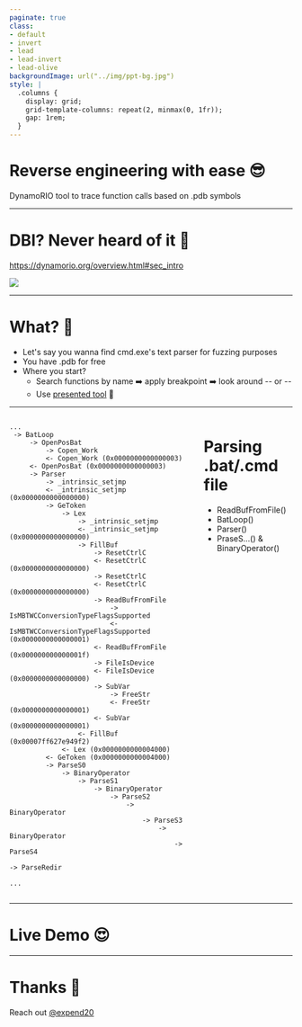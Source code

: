 ```yaml
---
paginate: true
class:
- default
- invert
- lead
- lead-invert
- lead-olive
backgroundImage: url("../img/ppt-bg.jpg")
style: |
  .columns {
    display: grid;
    grid-template-columns: repeat(2, minmax(0, 1fr));
    gap: 1rem;
  }
---
```


# Reverse engineering with ease 😎

DynamoRIO tool to trace function calls based on .pdb symbols

---

# DBI? Never heard of it 🤔

https://dynamorio.org/overview.html#sec_intro

![](https://dynamorio.org/images/interpose.png)

---

# What? 👀

- Let's say you wanna find cmd.exe's text parser for fuzzing purposes
- You have .pdb for free
- Where you start?
  - Search functions by name ➡️ apply breakpoint ➡️ look around
  -- or --
  - Use [presented tool](https://github.com/expend20/DrSymLogger) 🎯

---

<div class="columns">
<div class="columns-left">

```
...
 -> BatLoop
     -> OpenPosBat
         -> Copen_Work
         <- Copen_Work (0x0000000000000003)
     <- OpenPosBat (0x0000000000000003)
     -> Parser
         -> _intrinsic_setjmp
         <- _intrinsic_setjmp (0x0000000000000000)
         -> GeToken
             -> Lex
                 -> _intrinsic_setjmp
                 <- _intrinsic_setjmp (0x0000000000000000)
                 -> FillBuf
                     -> ResetCtrlC
                     <- ResetCtrlC (0x0000000000000000)
                     -> ResetCtrlC
                     <- ResetCtrlC (0x0000000000000000)
                     -> ReadBufFromFile
                         -> IsMBTWCConversionTypeFlagsSupported
                         <- IsMBTWCConversionTypeFlagsSupported (0x0000000000000001)
                     <- ReadBufFromFile (0x000000000000001f)
                     -> FileIsDevice
                     <- FileIsDevice (0x0000000000000000)
                     -> SubVar
                         -> FreeStr
                         <- FreeStr (0x0000000000000001)
                     <- SubVar (0x0000000000000001)
                 <- FillBuf (0x00007ff627e949f2)
             <- Lex (0x0000000000004000)
         <- GeToken (0x0000000000004000)
         -> ParseS0
             -> BinaryOperator
                 -> ParseS1
                     -> BinaryOperator
                         -> ParseS2
                             -> BinaryOperator
                                 -> ParseS3
                                     -> BinaryOperator
                                         -> ParseS4
                                             -> ParseRedir
                                             ...
```

</div>
<div class="columns-right">

# Parsing .bat/.cmd file

- ReadBufFromFile()
- BatLoop()
- Parser()
- PraseS...() & BinaryOperator()

</div>
</div>

---

# Live Demo 😍

---

# Thanks 🍻

Reach out [@expend20](https://twitter.com/expend20)








